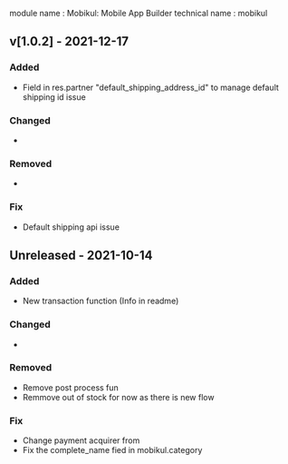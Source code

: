 module name : Mobikul: Mobile App Builder
technical name : mobikul

## v[1.0.2] - 2021-12-17
### Added
- Field in res.partner "default_shipping_address_id" to manage default shipping id issue
### Changed
-
### Removed
-
### Fix
- Default shipping api issue

## Unreleased - 2021-10-14
### Added
- New transaction function (Info in readme)

### Changed
-

### Removed
- Remove post process fun
- Remmove out of stock for now as there is new flow

### Fix
- Change payment acquirer from
- Fix the complete_name fied in mobikul.category
